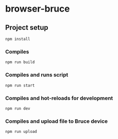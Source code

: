 # browser-bruce

## Project setup
```
npm install
```

### Compiles
```
npm run build
```

### Compiles and runs script
```
npm run start
```

### Compiles and hot-reloads for development
```
npm run dev
```

### Compiles and upload file to Bruce device
```
npm run upload
```
